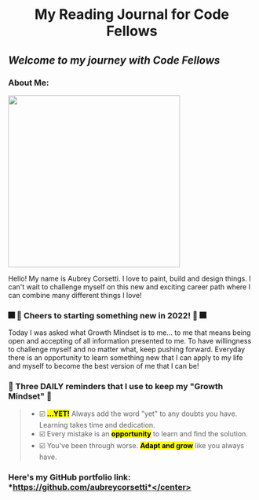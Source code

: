 # <center>My Reading Journal for Code Fellows

## *Welcome to my journey with Code Fellows*

### About Me:

<img src="https://user-images.githubusercontent.com/113921161/191097043-9b9a9697-f103-43bf-a3d8-6b04ea87e1bd.jpg" width="350" />


Hello! My name is Aubrey Corsetti. I love to paint, build and design things. I can't wait to challenge myself on this new and exciting career path where I can combine many different things I love!

### 🎆 🍹 Cheers to starting something new in 2022! 🍹 🎆

Today I was asked what Growth Mindset is to me... to me that means being open and accepting of all information presented to me. To have willingness to challenge myself and no matter what, keep pushing forward. Everyday there is an opportunity to learn something new that I can apply to my life and myself to become the best version of me that I can be!

### 🌻 Three DAILY reminders that I use to keep my "Growth Mindset" 🌻

  >* ☑️ <mark>**...YET!**</mark> Always add the word "yet" to any doubts you have. Learning takes time and dedication.
  >* ☑️ Every mistake is an <mark>**opportunity**</mark> to learn and find the solution. 
  >* ☑️ You've been through worse. <mark>**Adapt and grow**</mark> like you always have. 


### Here's my GitHub portfolio link: *https://github.com/aubreycorsetti*</center>
